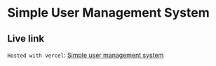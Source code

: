 # Simple User Management System
## Live link
`Hosted with vercel`: [Simple user management system](https://simple-user-management-system-client.vercel.app)
